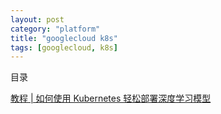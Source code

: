 ```yaml
---
layout: post
category: "platform"
title: "googlecloud k8s"
tags: [googlecloud, k8s]
---
```


目录

<!-- TOC -->


<!-- /TOC -->

[教程 \| 如何使用 Kubernetes 轻松部署深度学习模型](https://mp.weixin.qq.com/s?__biz=MzA3MzI4MjgzMw==&mid=2650749988&idx=3&sn=3a890b8ca2dab7cb3808b1cdd0a9d976&chksm=871af85ab06d714c02be8194c44722c6d789085919960e7f55a1353e983ba17b0d60a48e39bd&mpshare=1&scene=1&srcid=1017sZUAdSKXL1wB7wZJPkPI&pass_ticket=SszanYxD5OWcgQT%2B0DDH7ckogHOwJlBON1eETcKdrqvcCwwsdmrx3DePGS5Lponk#rd)
